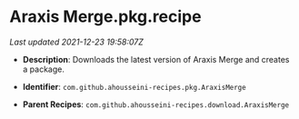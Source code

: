 # Araxis Merge.pkg.recipe

_Last updated 2021-12-23 19:58:07Z_

- **Description**: Downloads the latest version of Araxis Merge and creates a package.

- **Identifier**: `com.github.ahousseini-recipes.pkg.AraxisMerge`

- **Parent Recipes**: `com.github.ahousseini-recipes.download.AraxisMerge`